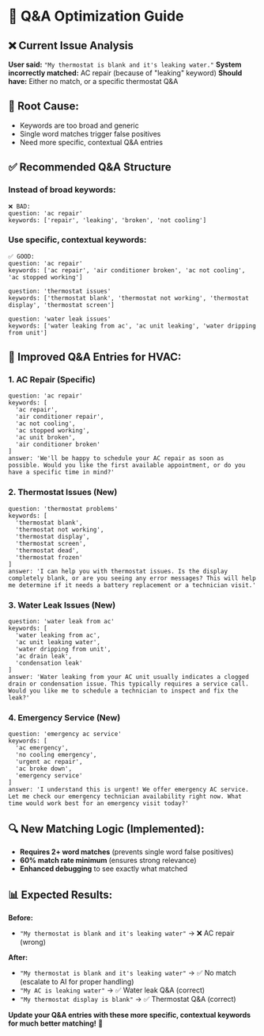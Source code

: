 # 🎯 **Q&A Optimization Guide**

## ❌ **Current Issue Analysis**

**User said:** `"My thermostat is blank and it's leaking water."`
**System incorrectly matched:** AC repair (because of "leaking" keyword)
**Should have:** Either no match, or a specific thermostat Q&A

## 🔧 **Root Cause:**
- Keywords are too broad and generic
- Single word matches trigger false positives
- Need more specific, contextual Q&A entries

## ✅ **Recommended Q&A Structure**

### **Instead of broad keywords:**
```
❌ BAD:
question: 'ac repair'
keywords: ['repair', 'leaking', 'broken', 'not cooling']
```

### **Use specific, contextual keywords:**
```
✅ GOOD:
question: 'ac repair'
keywords: ['ac repair', 'air conditioner broken', 'ac not cooling', 'ac stopped working']

question: 'thermostat issues'
keywords: ['thermostat blank', 'thermostat not working', 'thermostat display', 'thermostat screen']

question: 'water leak issues'  
keywords: ['water leaking from ac', 'ac unit leaking', 'water dripping from unit']
```

## 🎯 **Improved Q&A Entries for HVAC:**

### **1. AC Repair (Specific)**
```
question: 'ac repair'
keywords: [
  'ac repair',
  'air conditioner repair', 
  'ac not cooling',
  'ac stopped working',
  'ac unit broken',
  'air conditioner broken'
]
answer: 'We'll be happy to schedule your AC repair as soon as possible. Would you like the first available appointment, or do you have a specific time in mind?'
```

### **2. Thermostat Issues (New)**
```
question: 'thermostat problems'
keywords: [
  'thermostat blank',
  'thermostat not working',
  'thermostat display',
  'thermostat screen',
  'thermostat dead',
  'thermostat frozen'
]
answer: 'I can help you with thermostat issues. Is the display completely blank, or are you seeing any error messages? This will help me determine if it needs a battery replacement or a technician visit.'
```

### **3. Water Leak Issues (New)**
```
question: 'water leak from ac'
keywords: [
  'water leaking from ac',
  'ac unit leaking water',
  'water dripping from unit',
  'ac drain leak',
  'condensation leak'
]
answer: 'Water leaking from your AC unit usually indicates a clogged drain or condensation issue. This typically requires a service call. Would you like me to schedule a technician to inspect and fix the leak?'
```

### **4. Emergency Service (New)**
```
question: 'emergency ac service'
keywords: [
  'ac emergency',
  'no cooling emergency',
  'urgent ac repair',
  'ac broke down',
  'emergency service'
]
answer: 'I understand this is urgent! We offer emergency AC service. Let me check our emergency technician availability right now. What time would work best for an emergency visit today?'
```

## 🔍 **New Matching Logic (Implemented):**

- **Requires 2+ word matches** (prevents single word false positives)
- **60% match rate minimum** (ensures strong relevance)
- **Enhanced debugging** to see exactly what matched

## 📊 **Expected Results:**

**Before:**
- `"My thermostat is blank and it's leaking water"` → ❌ AC repair (wrong)

**After:**
- `"My thermostat is blank and it's leaking water"` → ✅ No match (escalate to AI for proper handling)
- `"My AC is leaking water"` → ✅ Water leak Q&A (correct)
- `"My thermostat display is blank"` → ✅ Thermostat Q&A (correct)

**Update your Q&A entries with these more specific, contextual keywords for much better matching!** 🎯
